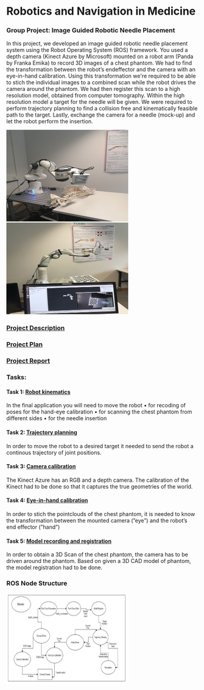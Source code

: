 # Robotics and Navigation in Medicine

### Group Project: Image Guided Robotic Needle Placement

In this project, we developed an image guided robotic needle placement system using the
Robot Operating System (ROS) framework. You used a depth camera (Kinect Azure by
Microsoft) mounted on a robot arm (Panda by Franka Emika) to record 3D images of a chest
phantom. 
We had to find the transformation between the robot’s endeffector and the camera with 
an eye-in-hand calibration. Using this transformation we're required to be able to stich the
individual images to a combined scan while the robot drives the camera around the phantom.
We had then register this scan to a high resolution model, obtained from computer tomography.
Within the high resolution model a target for the needle will be given. We were required to perform
trajectory planning to find a collision free and kinematically feasible path to the target. Lastly,
exchange the camera for a needle (mock-up) and let the robot perform the insertion.

<img src="documentation/images/photo_2020-11-07_23-21-34.jpg" width="320" height="240" />  <img src="documentation/images/photo_2020-11-07_23-21-39.jpg" width="320" height="240" /> 


### [Project Description](https://github.com/adamanov/TUHH_RNM_Project/blob/master/documentation/ProjectDescription2020_update080520.pdf)
### [Project Plan](https://github.com/adamanov/TUHH_RNM_Project/blob/master/documentation/RNM_ProjectPlan_Group2updated.pdf)
### [Project Report](https://github.com/adamanov/TUHH_RNM_Project/blob/master/documentation/RNM_Report_Group_2.pdf)


### Tasks: 

#### Task 1: [Robot kinematics](https://github.com/adamanov/TUHH_RNM_Project/tree/master/src)

In the final application you will need to move the robot
• for recoding of poses for the hand-eye calibration
• for scanning the chest phantom from different sides
• for the needle insertion

#### Task 2: [Trajectory planning](https://github.com/adamanov/TUHH_RNM_Project/tree/master/src)
In order to move the robot to a desired target it needed to send the robot a continous trajectory
of joint positions.

#### Task 3: [Camera calibration](https://github.com/adamanov/TUHH_RNM_Project/tree/master/src/camera_calibration)
The Kinect Azure has an RGB and a depth camera. The calibration of the Kinect had to be 
done so that it captures the true geometries of the world.

#### Task 4: [Eye-in-hand calibration](https://github.com/adamanov/TUHH_RNM_Project/tree/master/src/camera_calibration)
In order to stich the pointclouds of the chest phantom, it is needed to know the transformation
between the mounted camera (”eye”) and the robot’s end effector (”hand”)

#### Task 5: [Model recording and registration](https://github.com/adamanov/TUHH_RNM_Project/tree/master/src/point_cloud_generator/src)
In order to obtain a 3D Scan of the chest phantom, the camera has to be driven around the phantom.
Based on given a 3D CAD model of phantom, the model registration had to be done. 


### ROS Node Structure

<img src="documentation/images/ros_node_structure.png" width="320" height="240" />
